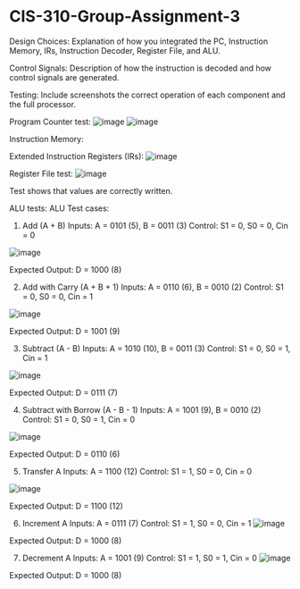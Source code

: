 # CIS-310-Group-Assignment-3

Design Choices: Explanation of how you integrated the PC, Instruction Memory, IRs, Instruction Decoder, Register File, and ALU.


Control Signals: Description of how the instruction is decoded and how control signals are generated.


Testing: Include screenshots the correct operation of each component and the full processor.

Program Counter test:
![image](https://github.com/user-attachments/assets/dee95c76-a23f-4bfd-af77-01bd1fc98833)
![image](https://github.com/user-attachments/assets/cde4174e-b33b-4a02-a37d-cc0dc29c504b)

Instruction Memory:

Extended Instruction Registers (IRs):
![image](https://github.com/user-attachments/assets/64d7e070-37da-406b-8041-6d31580cb002)


Register File test:
![image](https://github.com/user-attachments/assets/86143608-5cae-4c40-a33f-5a809af3ff32)

Test shows that values are correctly written.

ALU tests:
ALU Test cases:
1. Add (A + B)
Inputs:
A = 0101 (5), B = 0011 (3)
Control: S1 = 0, S0 = 0, Cin = 0

![image](https://github.com/user-attachments/assets/9fdca4e1-6792-487c-bff1-5cde1464dbb4)

Expected Output:
D = 1000 (8)

2. Add with Carry (A + B + 1)
Inputs:
A = 0110 (6), B = 0010 (2)
Control: S1 = 0, S0 = 0, Cin = 1

![image](https://github.com/user-attachments/assets/b43e8bfc-8801-4141-bc03-fc37e477aff3)



Expected Output:
D = 1001 (9)

3. Subtract (A - B)
Inputs:
A = 1010 (10), B = 0011 (3)
Control: S1 = 0, S0 = 1, Cin = 1

![image](https://github.com/user-attachments/assets/ce06d3af-17f6-4a45-a4df-16cb4329fcd9)


Expected Output:
D = 0111 (7)

4. Subtract with Borrow (A - B - 1)
Inputs:
A = 1001 (9), B = 0010 (2)
Control: S1 = 0, S0 = 1, Cin = 0

![image](https://github.com/user-attachments/assets/a5f901ff-bfc1-41b0-b12d-a6c9aa20b977)


Expected Output:
D = 0110 (6)

5. Transfer A
Inputs:
A = 1100 (12)
Control: S1 = 1, S0 = 0, Cin = 0

![image](https://github.com/user-attachments/assets/aef35d51-ab9d-40a8-a29e-2bb62d26270f)

Expected Output:
D = 1100 (12)

6. Increment A
Inputs:
A = 0111 (7)
Control: S1 = 1, S0 = 0, Cin = 1
![image](https://github.com/user-attachments/assets/97272b46-880a-4c76-b121-f3eb93514c82)

Expected Output:
D = 1000 (8)

7. Decrement A
Inputs:
A = 1001 (9)
Control: S1 = 1, S0 = 1, Cin = 0
![image](https://github.com/user-attachments/assets/91c33cba-f73c-4ff3-9443-ffb3d34bd1d1)

Expected Output:
D = 1000 (8)



